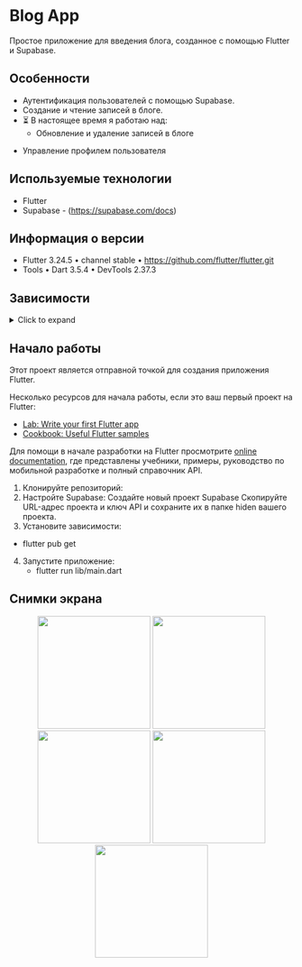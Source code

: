 # Blog App
Простое приложение для введения блога, созданное с помощью Flutter и Supabase.

## Особенности
* Аутентификация пользователей с помощью Supabase.
* Создание и чтение записей в блоге.
* ⏳ В настоящее время я работаю над:
   - Обновление и удаление записей в блоге
 - Управление профилем пользователя
  
## Используемые технологии
* Flutter
* Supabase - (https://supabase.com/docs)

## Информация о версии 
* Flutter 3.24.5 • channel stable • https://github.com/flutter/flutter.git
* Tools • Dart 3.5.4 • DevTools 2.37.3
  
## Зависимости
<details>
     <summary> Click to expand </summary>
     
* [cupertino_icons](https://pub.dev/packages/cupertino_icons)
* [fpdart](https://pub.dev/packages/fpdart)
* [supabase_flutter](https://pub.dev/packages/supabase_flutter)
* [flutter_bloc](https://pub.dev/packages/flutter_bloc)
* [get_it](https://pub.dev/packages/get_it)
* [logger](https://pub.dev/packages/logger)
* [dotted_border](https://pub.dev/packages/dotted_border)
* [image_picker](https://pub.dev/packages/image_picker)
* [uuid](https://pub.dev/packages/uuid)
* [intl](https://pub.dev/packages/intl)
* [internet_connection_checker_plus](https://pub.dev/packages/internet_connection_checker_plus)
* [hive](https://pub.dev/packages/hive)
* [isar_flutter_libs](https://pub.dev/packages/isar_flutter_libs)
* [path_provider](https://pub.dev/packages/path_provider)
  </details>

## Начало работы

Этот проект является отправной точкой для создания приложения Flutter.

Несколько ресурсов для начала работы, если это ваш первый проект на Flutter:

- [Lab: Write your first Flutter app](https://docs.flutter.dev/get-started/codelab)
- [Cookbook: Useful Flutter samples](https://docs.flutter.dev/cookbook)

Для помощи в начале разработки на Flutter просмотрите
[online documentation](https://docs.flutter.dev/), где представлены учебники,
примеры, руководство по мобильной разработке и полный справочник API.

1. Клонируйте репозиторий:
2. Настройте Supabase:
Создайте новый проект Supabase
Скопируйте URL-адрес проекта и ключ API и сохраните их в папке hiden вашего проекта.
3. Установите зависимости:
 - flutter pub get
4. Запустите приложение:
   - flutter run lib/main.dart

## Снимки экрана
<p align="center">
     <img src="https://github.com/user-attachments/assets/58937290-37f8-4ef0-a973-41ab2d14ab08" style="width: 200px; height: auto;">
     <img src="https://github.com/user-attachments/assets/18ada717-e140-48fa-af58-3bf163f934f8" style="width: 200px; height: auto;">
     <img src="https://github.com/user-attachments/assets/c35fa024-5f96-430c-bbb6-b345a6843872"  style="width: 200px; height: auto;">
     <img src="https://github.com/user-attachments/assets/e6087f52-ad61-4655-bdcf-6a17f4236460" style="width: 200px; height: auto;">
     <img src="https://github.com/user-attachments/assets/58edf46d-32db-41df-92bc-2e2fd14891e3" style="width: 200px; height: auto;">
</p>

